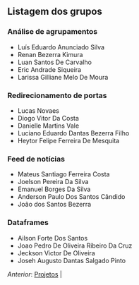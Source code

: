 ## Listagem dos grupos 


### Análise de agrupamentos
* Luís Eduardo Anunciado Silva
* Renan Bezerra Kimura
* Luan Santos De Carvalho
* Eric Andrade Siqueira
* Larissa Gilliane Melo De Moura
### Redirecionamento de portas
* Lucas Novaes
* Diogo Vitor Da Costa
* Danielle Martins Vale
* Luciano Eduardo Dantas Bezerra Filho
* Heytor Felipe Ferreira De Mesquita

### Feed de notícias
* Mateus Santiago Ferreira Costa
* Joelson Pereira Da Silva
* Emanuel Borges Da Silva
* Anderson Paulo Dos Santos Cândido
* João dos Santos Bezerra

### Dataframes
* Ailson Forte Dos Santos
* Joao Pedro De Oliveira Ribeiro Da Cruz
* Jeckson Victor De Oliveira
* Joseh Augusto Dantas Salgado Pinto

*Anterior*: [Projetos](../) |
